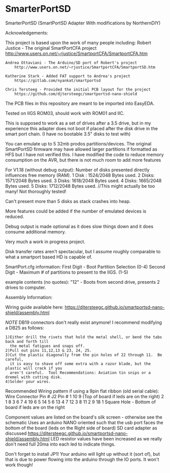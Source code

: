 # SmarterPortSD
SmarterPortSD
	(SmartPortSD Adapter With modifications by NorthernDIY)

Acknowledgements:

  This project is based upon the work of many people including:
	Robert Justice - The original SmartPortCFA project 
		http://www.users.on.net/~rjustice/SmartportCFA/SmartportCFA.htm

	Andrea Ottaviani - The Arduino/SD port of Robert's project
		http://www.users.on.net/~rjustice/SmartportCFA/SmartportSD.htm

	Katherine Stark - Added FAT support to Andrea's project
		https://gitlab.com/nyankat/smartportsd

	Chris Tersteeg - Provided the initial PCB layout for the project
		https://github.com/djtersteegc/smartportsd-nano-shield


The PCB files in this repository are meant to be imported into EasyEDA.


Tested on IIGS ROM03, should work with ROM01 and IIC.

This is supposed to work as a set of drives after a 3.5 drive, but
in my experience this adapter does not boot if placed after the
disk drive in the smart port chain.
(I have no bootable 3.5" disks to test with)

You can emulate up to 5 32mb prodos partitions/devices.  The original
SmartPortSD firmware may have allowed larger partitions if formatted
as HFS but I have not verified this.  I have modified the code to reduce
memory consumption on the AVR, but there is not much room to add more features

For V1.18 (without debug output):
Number of disks presented directly influences free memory (RAM).
1 Disk : 1524/2048 Bytes used.
2 Disks: 1571/2048 Bytes used.
3 Disks: 1618/2048 Bytes used.
4 Disks: 1665/2048 Bytes used.
5 Disks: 1712/2048 Bytes used.  //This might actually be too many! Not thoroughly tested!

Can't present more than 5 disks as stack crashes into heap.
	
More features could be added if the number of emulated devices is reduced.

Debug output is made optional as it does slow things down and it does consume
additional memory.

Very much a work in progress project.

Disk transfer rates aren't spectacular, but I assume roughly comparable to what a smartport based
HD is capable of.

SmartPort.cfg information:
  First Digit	-	Boot Partition Selection (0-4)
  Second Digit	-	Maximum # of partitions to present to the IIGS. (1-5)

  example contents (no quotes): "12"  - Boots from second drive, presents 2 drives to computer.

Assembly Information:

Wiring guide available here: https://djtersteegc.github.io/smartportsd-nano-shield/assembly.html

*NOTE* DB19 connectors don't really exist anymore!  I recommend modifying a DB25 as follows:

	1)Either drill the rivets that hold the metal shell, or bend the tabs back and forth till
	  the metal fatigues and snaps off.
	2)Pull out pins 11,12,13 & 23, 24, 25.
	3)Cut the plastic diagonally from the pin holes of 22 through 11.  Be careful,
	  it is easy to shave off some extra with a razor blade, but the plastic will crack if you
	  aren't careful.  Tool Recommendations: Aviation tin snips or a dremel with cutting disk.
	4)Solder your wires.

Recommended Wiring pattern if using a 9pin flat ribbon (old serial cable):
Wire		Connector Pin #		J2 Pin #
1		10			9	(Top of board if leds are on the right)
2		1			8
3		6			7
4		19			6
5		14			5
6		13			4
7		12			3
8		11			2
9		18			1	Square Hole - Bottom of board if leds are on the right

Component values are listed on the board's silk screen - otherwise see the schematic
Uses an arduino NANO oriented such that the usb port faces the bottom of the board (leds on the Right side of board)
SD card adapter as discussed https://djtersteegc.github.io/smartportsd-nano-shield/assembly.html
LED resistor values have been increased as we really don't need full 20ma into each led to indicate things.

Don't forget to install JP1!  Your arduino will light up without it (sort of), but that is due to power flowing
into the arduino through the IO ports.  It won't work though!
